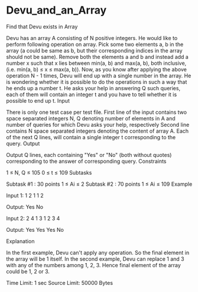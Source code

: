 # Devu_and_an_Array
Find that Devu exists in Array

Devu has an array A consisting of N positive integers. He would like to perform following operation on array.
Pick some two elements a, b in the array (a could be same as b, but their corresponding indices in the array should not be same).
Remove both the elements a and b and instead add a number x such that x lies between min(a, b) and max(a, b), both inclusive, (i.e. min(a, b) ≤ x ≤ max(a, b)).
Now, as you know after applying the above operation N - 1 times, Devu will end up with a single number in the array. He is wondering whether it is possible to do the operations in such a way that he ends up a number t.
He asks your help in answering Q such queries, each of them will contain an integer t and you have to tell whether it is possible to end up t.
Input

There is only one test case per test file.
First line of the input contains two space separated integers N, Q denoting number of elements in A and number of queries for which Devu asks your help, respectively
Second line contains N space separated integers denoting the content of array A.
Each of the next Q lines, will contain a single integer t corresponding to the query.
Output

Output Q lines, each containing "Yes" or "No" (both without quotes) corresponding to the answer of corresponding query.
Constraints

1 ≤ N, Q ≤ 105
0 ≤ t ≤ 109
Subtasks

Subtask #1 : 30 points
1 ≤ Ai ≤ 2
Subtask #2 : 70 points
1 ≤ Ai ≤ 109
Example

Input 1:
1 2
1
1
2

Output:
Yes
No

Input 2:
2 4
1 3
1
2
3
4

Output:
Yes
Yes
Yes
No

Explanation

In the first example, Devu can't apply any operation. So the final element in the array will be 1 itself.
In the second example,
Devu can replace 1 and 3 with any of the numbers among 1, 2, 3. Hence final element of the array could be 1, 2 or 3.

Time Limit: 1 sec
Source Limit:   50000 Bytes

